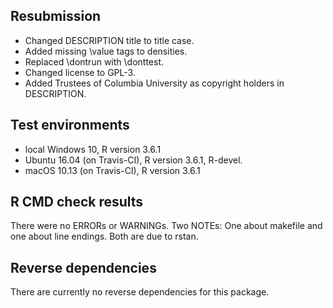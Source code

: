 ## Resubmission

* Changed DESCRIPTION title to title case.
* Added missing \value tags to densities.
* Replaced \dontrun with \donttest.
* Changed license to GPL-3.
* Added Trustees of Columbia University as copyright holders in DESCRIPTION.

## Test environments
* local Windows 10, R version 3.6.1
* Ubuntu 16.04 (on Travis-CI), R version 3.6.1, R-devel.
* macOS 10.13 (on Travis-CI), R version 3.6.1

## R CMD check results
There were no ERRORs or WARNINGs. Two NOTEs: One about makefile and one about
line endings. Both are due to rstan.

## Reverse dependencies
There are currently no reverse dependencies for this package.
